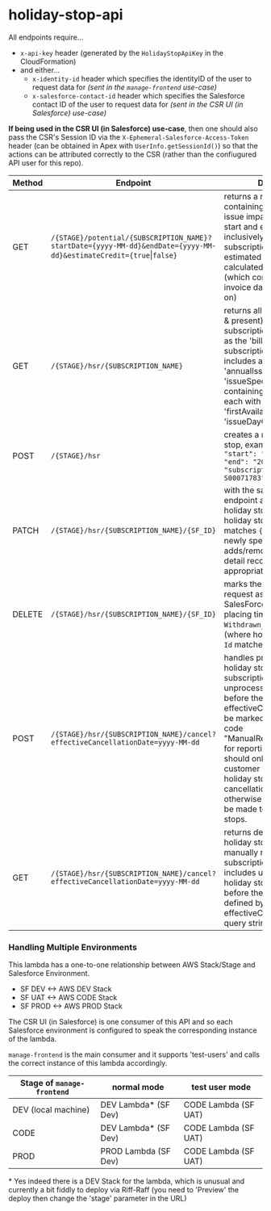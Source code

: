 # holiday-stop-api
All endpoints require...

- `x-api-key` header (generated by the `HolidayStopApiKey` in the CloudFormation)
- and either...
  - `x-identity-id` header which specifies the identityID of the user to request data for _(sent in the `manage-frontend` use-case)_
  - `x-salesforce-contact-id` header which specifies the Salesforce contact ID of the user to request data for _(sent in the CSR UI (in Salesforce) use-case)_

**If being used in the CSR UI (in Salesforce) use-case**, then one should also pass the CSR's Session ID via the `X-Ephemeral-Salesforce-Access-Token` header (can be obtained in Apex with `UserInfo.getSessionId()`) so that the actions can be attributed correctly to the CSR (rather than the confiugured API user for this repo).

| Method | Endpoint | Description |
| --- | --- | --- | 
| GET | `/{STAGE}/potential/{SUBSCRIPTION_NAME}?startDate={yyyy-MM-dd}&endDate={yyyy-MM-dd}&estimateCredit={true`&#124;`false}` | returns a response containing dates for each issue impacted between the start and end parameters inclusively, for the subscription. Optionally the estimated credit can be calculated for each issue (which comes with the invoice date it will be appear on) |
| GET | `/{STAGE}/hsr/{SUBSCRIPTION_NAME}` | returns all holiday stops (past & present) for the specified subscription (user is verified as the 'bill to' contact of the subscription). Response includes an 'annualIssueLimit' and an 'issueSpecifics' array containing a series of objects each with calculated 'firstAvailableDate' and 'issueDayOfWeek'.|
| POST | `/{STAGE}/hsr` | creates a new all holiday stop, example body `{ "start": "2023-06-10", "end": "2024-06-14", "subscriptionName": "A-S00071783" }`|
| PATCH | `/{STAGE}/hsr/{SUBSCRIPTION_NAME}/{SF_ID}` | with the same body as create endpoint above, amends the holiday stop request (where holiday stop request `Id` matches `{SF_ID}`) to the newly specified dates and adds/removes the underlying detail records where appropriate |
| DELETE | `/{STAGE}/hsr/{SUBSCRIPTION_NAME}/{SF_ID}` | marks the holiday stop request as 'withdrawn' in SalesForce (specifically; placing timestamp in `Withdrawn_Time__c` field) (where holiday stop request `Id` matches `{SF_ID}`) |
| POST | `/{STAGE}/hsr/{SUBSCRIPTION_NAME}/cancel?effectiveCancellationDate=yyyy-MM-dd` | handles processing of holiday stops when a subscription is cancelled, unprocessed holiday stops before the effectiveCancellationDate will be marked with a charge code "ManualRefund_Cancellation" for reporting purposes.  This should only be called if the customer was refunded for holiday stops that fall in the cancellation period, otherwise no changes should be made to existing holiday stops. |
| GET | `/{STAGE}/hsr/{SUBSCRIPTION_NAME}/cancel?effectiveCancellationDate=yyyy-MM-dd` | returns details of existing holiday stops that should be manually refunded if a subscription is canceled. This includes unprocessed holiday stops for dates before the cancellation date defined by the effectiveCancellationDate query string parameter. |


### Handling Multiple Environments
This lambda has a one-to-one relationship between AWS Stack/Stage and Salesforce Environment.
- SF DEV <-> AWS DEV Stack
- SF UAT <-> AWS CODE Stack
- SF PROD <-> AWS PROD Stack


The CSR UI (in Salesforce) is one consumer of this API and so each Salesforce environment is configured to speak the corresponding instance of the lambda.

`manage-frontend` is the main consumer and it supports 'test-users' and calls the correct instance of this lambda accordingly.

| Stage of `manage-frontend` | normal mode | test user mode |
| --- | --- | --- |
| DEV (local machine) | DEV Lambda* (SF Dev) | CODE Lambda (SF UAT) |
| CODE | DEV Lambda* (SF Dev) | CODE Lambda (SF UAT) |
| PROD | PROD Lambda (SF Dev) | CODE Lambda (SF UAT) |

\* Yes indeed there is a DEV Stack for the lambda, which is unusual and currently a bit fiddly to deploy via Riff-Raff (you need to 'Preview' the deploy then change the 'stage' parameter in the URL)

